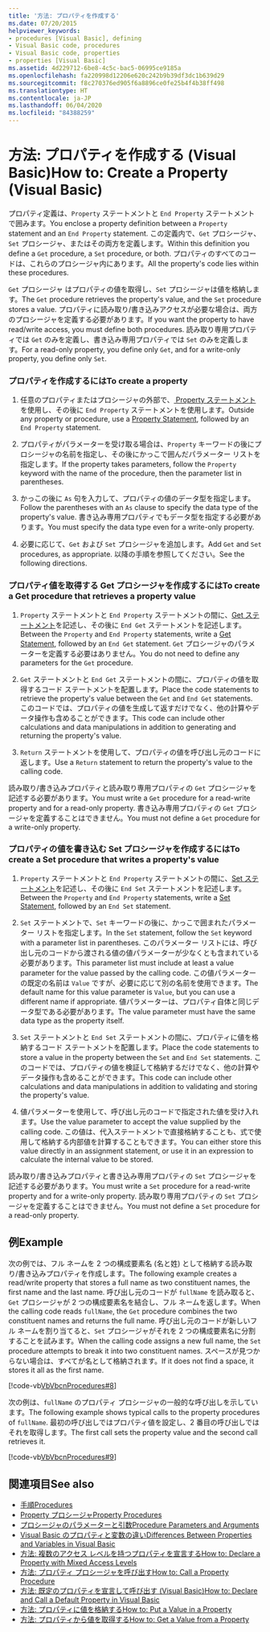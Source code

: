 ```yaml
---
title: '方法: プロパティを作成する'
ms.date: 07/20/2015
helpviewer_keywords:
- procedures [Visual Basic], defining
- Visual Basic code, procedures
- Visual Basic code, properties
- properties [Visual Basic]
ms.assetid: 4d229712-6be8-4c5c-bac5-06995ce9185a
ms.openlocfilehash: fa220998d12206e620c242b9b39df3dc1b639d29
ms.sourcegitcommit: f8c270376ed905f6a8896ce0fe25b4f4b38ff498
ms.translationtype: HT
ms.contentlocale: ja-JP
ms.lasthandoff: 06/04/2020
ms.locfileid: "84388259"
---
```

# <a name="how-to-create-a-property-visual-basic"></a><span data-ttu-id="42285-102">方法: プロパティを作成する (Visual Basic)</span><span class="sxs-lookup"><span data-stu-id="42285-102">How to: Create a Property (Visual Basic)</span></span>
<span data-ttu-id="42285-103">プロパティ定義は、`Property` ステートメントと `End Property` ステートメントで囲みます。</span><span class="sxs-lookup"><span data-stu-id="42285-103">You enclose a property definition between a `Property` statement and an `End Property` statement.</span></span> <span data-ttu-id="42285-104">この定義内で、`Get` プロシージャ、`Set` プロシージャ、またはその両方を定義します。</span><span class="sxs-lookup"><span data-stu-id="42285-104">Within this definition you define a `Get` procedure, a `Set` procedure, or both.</span></span> <span data-ttu-id="42285-105">プロパティのすべてのコードは、これらのプロシージャ内にあります。</span><span class="sxs-lookup"><span data-stu-id="42285-105">All the property's code lies within these procedures.</span></span>  
  
 <span data-ttu-id="42285-106">`Get` プロシージャ はプロパティの値を取得し、`Set` プロシージャは値を格納します。</span><span class="sxs-lookup"><span data-stu-id="42285-106">The `Get` procedure retrieves the property's value, and the `Set` procedure stores a value.</span></span> <span data-ttu-id="42285-107">プロパティに読み取り/書き込みアクセスが必要な場合は、両方のプロシージャを定義する必要があります。</span><span class="sxs-lookup"><span data-stu-id="42285-107">If you want the property to have read/write access, you must define both procedures.</span></span> <span data-ttu-id="42285-108">読み取り専用プロパティでは `Get` のみを定義し、書き込み専用プロパティでは `Set` のみを定義します。</span><span class="sxs-lookup"><span data-stu-id="42285-108">For a read-only property, you define only `Get`, and for a write-only property, you define only `Set`.</span></span>  
  
### <a name="to-create-a-property"></a><span data-ttu-id="42285-109">プロパティを作成するには</span><span class="sxs-lookup"><span data-stu-id="42285-109">To create a property</span></span>  
  
1. <span data-ttu-id="42285-110">任意のプロパティまたはプロシージャの外部で、[ Property ステートメント ](../../../language-reference/statements/property-statement.md) を使用し、その後に `End Property` ステートメントを使用します。</span><span class="sxs-lookup"><span data-stu-id="42285-110">Outside any property or procedure, use a [Property Statement](../../../language-reference/statements/property-statement.md), followed by an `End Property` statement.</span></span>  
  
2. <span data-ttu-id="42285-111">プロパティがパラメーターを受け取る場合は、`Property` キーワードの後にプロシージャの名前を指定し、その後にかっこで囲んだパラメーター リストを指定します。</span><span class="sxs-lookup"><span data-stu-id="42285-111">If the property takes parameters, follow the `Property` keyword with the name of the procedure, then the parameter list in parentheses.</span></span>  
  
3. <span data-ttu-id="42285-112">かっこの後に `As` 句を入力して、プロパティの値のデータ型を指定します。</span><span class="sxs-lookup"><span data-stu-id="42285-112">Follow the parentheses with an `As` clause to specify the data type of the property's value.</span></span> <span data-ttu-id="42285-113">書き込み専用プロパティでもデータ型を指定する必要があります。</span><span class="sxs-lookup"><span data-stu-id="42285-113">You must specify the data type even for a write-only property.</span></span>  
  
4. <span data-ttu-id="42285-114">必要に応じて、`Get` および `Set` プロシージャを追加します。</span><span class="sxs-lookup"><span data-stu-id="42285-114">Add `Get` and `Set` procedures, as appropriate.</span></span> <span data-ttu-id="42285-115">以降の手順を参照してください。</span><span class="sxs-lookup"><span data-stu-id="42285-115">See the following directions.</span></span>  
  
### <a name="to-create-a-get-procedure-that-retrieves-a-property-value"></a><span data-ttu-id="42285-116">プロパティ値を取得する Get プロシージャを作成するには</span><span class="sxs-lookup"><span data-stu-id="42285-116">To create a Get procedure that retrieves a property value</span></span>  
  
1. <span data-ttu-id="42285-117">`Property` ステートメントと `End Property` ステートメントの間に、[Get ステートメント](../../../language-reference/statements/get-statement.md)を記述し、その後に `End Get` ステートメントを記述します。</span><span class="sxs-lookup"><span data-stu-id="42285-117">Between the `Property` and `End Property` statements, write a [Get Statement](../../../language-reference/statements/get-statement.md), followed by an `End Get` statement.</span></span> <span data-ttu-id="42285-118">`Get` プロシージャのパラメーターを定義する必要はありません。</span><span class="sxs-lookup"><span data-stu-id="42285-118">You do not need to define any parameters for the `Get` procedure.</span></span>  
  
2. <span data-ttu-id="42285-119">`Get` ステートメントと `End Get` ステートメントの間に、プロパティの値を取得するコード ステートメントを配置します。</span><span class="sxs-lookup"><span data-stu-id="42285-119">Place the code statements to retrieve the property's value between the `Get` and `End Get` statements.</span></span> <span data-ttu-id="42285-120">このコードでは、プロパティの値を生成して返すだけでなく、他の計算やデータ操作も含めることができます。</span><span class="sxs-lookup"><span data-stu-id="42285-120">This code can include other calculations and data manipulations in addition to generating and returning the property's value.</span></span>  
  
3. <span data-ttu-id="42285-121">`Return` ステートメントを使用して、プロパティの値を呼び出し元のコードに返します。</span><span class="sxs-lookup"><span data-stu-id="42285-121">Use a `Return` statement to return the property's value to the calling code.</span></span>  
  
 <span data-ttu-id="42285-122">読み取り/書き込みプロパティと読み取り専用プロパティの `Get` プロシージャを記述する必要があります。</span><span class="sxs-lookup"><span data-stu-id="42285-122">You must write a `Get` procedure for a read-write property and for a read-only property.</span></span> <span data-ttu-id="42285-123">書き込み専用プロパティの `Get` プロシージャを定義することはできません。</span><span class="sxs-lookup"><span data-stu-id="42285-123">You must not define a `Get` procedure for a write-only property.</span></span>  
  
### <a name="to-create-a-set-procedure-that-writes-a-propertys-value"></a><span data-ttu-id="42285-124">プロパティの値を書き込む Set プロシージャを作成するには</span><span class="sxs-lookup"><span data-stu-id="42285-124">To create a Set procedure that writes a property's value</span></span>  
  
1. <span data-ttu-id="42285-125">`Property` ステートメントと `End Property` ステートメントの間に、[Set ステートメント](../../../language-reference/statements/set-statement.md)を記述し、その後に `End Set` ステートメントを記述します。</span><span class="sxs-lookup"><span data-stu-id="42285-125">Between the `Property` and `End Property` statements, write a [Set Statement](../../../language-reference/statements/set-statement.md), followed by an `End Set` statement.</span></span>  
  
2. <span data-ttu-id="42285-126">`Set` ステートメントで、`Set` キーワードの後に、かっこで囲まれたパラメーター リストを指定します。</span><span class="sxs-lookup"><span data-stu-id="42285-126">In the `Set` statement, follow the `Set` keyword with a parameter list in parentheses.</span></span> <span data-ttu-id="42285-127">このパラメーター リストには、呼び出し元のコードから渡される値の値パラメーターが少なくとも含まれている必要があります。</span><span class="sxs-lookup"><span data-stu-id="42285-127">This parameter list must include at least a value parameter for the value passed by the calling code.</span></span> <span data-ttu-id="42285-128">この値パラメーターの既定の名前は `Value` ですが、必要に応じて別の名前を使用できます。</span><span class="sxs-lookup"><span data-stu-id="42285-128">The default name for this value parameter is `Value`, but you can use a different name if appropriate.</span></span> <span data-ttu-id="42285-129">値パラメーターは、プロパティ自体と同じデータ型である必要があります。</span><span class="sxs-lookup"><span data-stu-id="42285-129">The value parameter must have the same data type as the property itself.</span></span>  
  
3. <span data-ttu-id="42285-130">`Set` ステートメントと `End Set` ステートメントの間に、プロパティに値を格納するコード ステートメントを配置します。</span><span class="sxs-lookup"><span data-stu-id="42285-130">Place the code statements to store a value in the property between the `Set` and `End Set` statements.</span></span> <span data-ttu-id="42285-131">このコードでは、プロパティの値を検証して格納するだけでなく、他の計算やデータ操作も含めることができます。</span><span class="sxs-lookup"><span data-stu-id="42285-131">This code can include other calculations and data manipulations in addition to validating and storing the property's value.</span></span>  
  
4. <span data-ttu-id="42285-132">値パラメーターを使用して、呼び出し元のコードで指定された値を受け入れます。</span><span class="sxs-lookup"><span data-stu-id="42285-132">Use the value parameter to accept the value supplied by the calling code.</span></span> <span data-ttu-id="42285-133">この値は、代入ステートメントで直接格納することも、式で使用して格納する内部値を計算することもできます。</span><span class="sxs-lookup"><span data-stu-id="42285-133">You can either store this value directly in an assignment statement, or use it in an expression to calculate the internal value to be stored.</span></span>  
  
 <span data-ttu-id="42285-134">読み取り/書き込みプロパティと書き込み専用プロパティの `Set` プロシージャを記述する必要があります。</span><span class="sxs-lookup"><span data-stu-id="42285-134">You must write a `Set` procedure for a read-write property and for a write-only property.</span></span> <span data-ttu-id="42285-135">読み取り専用プロパティの `Set` プロシージャを定義することはできません。</span><span class="sxs-lookup"><span data-stu-id="42285-135">You must not define a `Set` procedure for a read-only property.</span></span>  
  
## <a name="example"></a><span data-ttu-id="42285-136">例</span><span class="sxs-lookup"><span data-stu-id="42285-136">Example</span></span>  
 <span data-ttu-id="42285-137">次の例では、フル ネームを 2 つの構成要素名 (名と姓) として格納する読み取り/書き込みプロパティを作成します。</span><span class="sxs-lookup"><span data-stu-id="42285-137">The following example creates a read/write property that stores a full name as two constituent names, the first name and the last name.</span></span> <span data-ttu-id="42285-138">呼び出し元のコードが `fullName` を読み取ると、`Get` プロシージャが 2 つの構成要素名を結合し、フル ネームを返します。</span><span class="sxs-lookup"><span data-stu-id="42285-138">When the calling code reads `fullName`, the `Get` procedure combines the two constituent names and returns the full name.</span></span> <span data-ttu-id="42285-139">呼び出し元のコードが新しいフル ネームを割り当てると、`Set` プロシージャがそれを 2 つの構成要素名に分割することを試みます。</span><span class="sxs-lookup"><span data-stu-id="42285-139">When the calling code assigns a new full name, the `Set` procedure attempts to break it into two constituent names.</span></span> <span data-ttu-id="42285-140">スペースが見つからない場合は、すべてが名として格納されます。</span><span class="sxs-lookup"><span data-stu-id="42285-140">If it does not find a space, it stores it all as the first name.</span></span>  
  
 [!code-vb[VbVbcnProcedures#8](~/samples/snippets/visualbasic/VS_Snippets_VBCSharp/VbVbcnProcedures/VB/Class1.vb#8)]  
  
 <span data-ttu-id="42285-141">次の例は、`fullName` のプロパティ プロシージャの一般的な呼び出しを示しています。</span><span class="sxs-lookup"><span data-stu-id="42285-141">The following example shows typical calls to the property procedures of `fullName`.</span></span> <span data-ttu-id="42285-142">最初の呼び出しではプロパティ値を設定し、2 番目の呼び出しではそれを取得します。</span><span class="sxs-lookup"><span data-stu-id="42285-142">The first call sets the property value and the second call retrieves it.</span></span>  
  
 [!code-vb[VbVbcnProcedures#9](~/samples/snippets/visualbasic/VS_Snippets_VBCSharp/VbVbcnProcedures/VB/Class1.vb#9)]  
  
## <a name="see-also"></a><span data-ttu-id="42285-143">関連項目</span><span class="sxs-lookup"><span data-stu-id="42285-143">See also</span></span>

- [<span data-ttu-id="42285-144">手順</span><span class="sxs-lookup"><span data-stu-id="42285-144">Procedures</span></span>](./index.md)
- [<span data-ttu-id="42285-145">Property プロシージャ</span><span class="sxs-lookup"><span data-stu-id="42285-145">Property Procedures</span></span>](./property-procedures.md)
- [<span data-ttu-id="42285-146">プロシージャのパラメーターと引数</span><span class="sxs-lookup"><span data-stu-id="42285-146">Procedure Parameters and Arguments</span></span>](./procedure-parameters-and-arguments.md)
- [<span data-ttu-id="42285-147">Visual Basic のプロパティと変数の違い</span><span class="sxs-lookup"><span data-stu-id="42285-147">Differences Between Properties and Variables in Visual Basic</span></span>](./differences-between-properties-and-variables.md)
- [<span data-ttu-id="42285-148">方法: 複数のアクセス レベルを持つプロパティを宣言する</span><span class="sxs-lookup"><span data-stu-id="42285-148">How to: Declare a Property with Mixed Access Levels</span></span>](./how-to-declare-a-property-with-mixed-access-levels.md)
- [<span data-ttu-id="42285-149">方法: プロパティ プロシージャを呼び出す</span><span class="sxs-lookup"><span data-stu-id="42285-149">How to: Call a Property Procedure</span></span>](./how-to-call-a-property-procedure.md)
- [<span data-ttu-id="42285-150">方法: 既定のプロパティを宣言して呼び出す (Visual Basic)</span><span class="sxs-lookup"><span data-stu-id="42285-150">How to: Declare and Call a Default Property in Visual Basic</span></span>](./how-to-declare-and-call-a-default-property.md)
- [<span data-ttu-id="42285-151">方法: プロパティに値を格納する</span><span class="sxs-lookup"><span data-stu-id="42285-151">How to: Put a Value in a Property</span></span>](./how-to-put-a-value-in-a-property.md)
- [<span data-ttu-id="42285-152">方法: プロパティから値を取得する</span><span class="sxs-lookup"><span data-stu-id="42285-152">How to: Get a Value from a Property</span></span>](./how-to-get-a-value-from-a-property.md)
